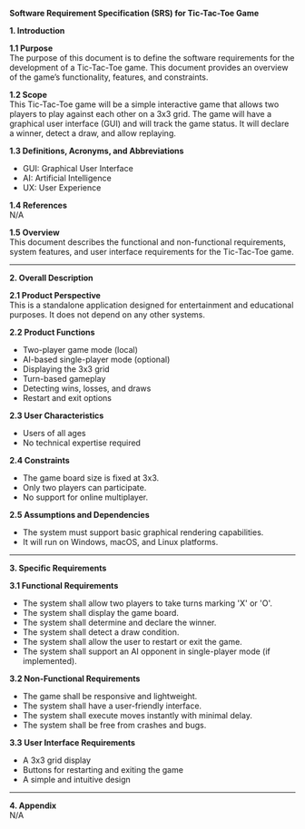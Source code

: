 **Software Requirement Specification (SRS) for Tic-Tac-Toe Game**

**1. Introduction**

**1.1 Purpose**  
The purpose of this document is to define the software requirements for the development of a Tic-Tac-Toe game. This document provides an overview of the game’s functionality, features, and constraints.

**1.2 Scope**  
This Tic-Tac-Toe game will be a simple interactive game that allows two players to play against each other on a 3x3 grid. The game will have a graphical user interface (GUI) and will track the game status. It will declare a winner, detect a draw, and allow replaying.

**1.3 Definitions, Acronyms, and Abbreviations**  
- GUI: Graphical User Interface  
- AI: Artificial Intelligence  
- UX: User Experience  

**1.4 References**  
N/A

**1.5 Overview**  
This document describes the functional and non-functional requirements, system features, and user interface requirements for the Tic-Tac-Toe game.

---

**2. Overall Description**

**2.1 Product Perspective**  
This is a standalone application designed for entertainment and educational purposes. It does not depend on any other systems.

**2.2 Product Functions**  
- Two-player game mode (local)
- AI-based single-player mode (optional)
- Displaying the 3x3 grid
- Turn-based gameplay
- Detecting wins, losses, and draws
- Restart and exit options

**2.3 User Characteristics**  
- Users of all ages
- No technical expertise required

**2.4 Constraints**  
- The game board size is fixed at 3x3.
- Only two players can participate.
- No support for online multiplayer.

**2.5 Assumptions and Dependencies**  
- The system must support basic graphical rendering capabilities.
- It will run on Windows, macOS, and Linux platforms.

---

**3. Specific Requirements**

**3.1 Functional Requirements**  
- The system shall allow two players to take turns marking 'X' or 'O'.
- The system shall display the game board.
- The system shall determine and declare the winner.
- The system shall detect a draw condition.
- The system shall allow the user to restart or exit the game.
- The system shall support an AI opponent in single-player mode (if implemented).

**3.2 Non-Functional Requirements**  
- The game shall be responsive and lightweight.
- The system shall have a user-friendly interface.
- The system shall execute moves instantly with minimal delay.
- The system shall be free from crashes and bugs.

**3.3 User Interface Requirements**  
- A 3x3 grid display
- Buttons for restarting and exiting the game
- A simple and intuitive design

---

**4. Appendix**  
N/A
